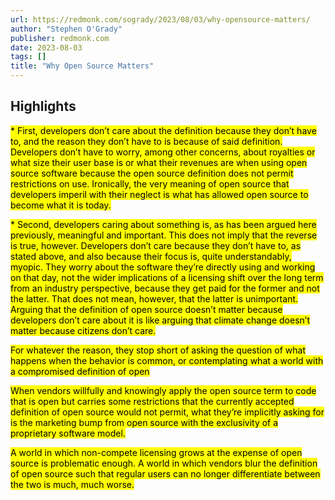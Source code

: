 ```yaml
---
url: https://redmonk.com/sogrady/2023/08/03/why-opensource-matters/
author: "Stephen O'Grady"
publisher: redmonk.com
date: 2023-08-03
tags: []
title: "Why Open Source Matters"
---
```


## Highlights
<mark>* First, developers don’t care about the definition because they don’t have to, and the reason they don’t have to is because of said definition. Developers don’t have to worry, among other concerns, about royalties or what size their user base is or what their revenues are when using open source software because the open source definition does not permit restrictions on use. Ironically, the very meaning of open source that developers imperil with their neglect is what has allowed open source to become what it is today.</mark>

<mark>* Second, developers caring about something is, as has been argued here previously, meaningful and important. This does not imply that the reverse is true, however. Developers don’t care because they don’t have to, as stated above, and also because their focus is, quite understandably, myopic. They worry about the software they’re directly using and working on that day, not the wider implications of a licensing shift over the long term from an industry perspective, because they get paid for the former and not the latter. That does not mean, however, that the latter is unimportant. Arguing that the definition of open source doesn’t matter because developers don’t care about it is like arguing that climate change doesn’t matter because citizens don’t care.</mark>

<mark>For whatever the reason, they stop short of asking the question of what happens when the behavior is common, or contemplating what a world with a compromised definition of open</mark>

<mark>When vendors willfully and knowingly apply the open source term to code that is open but carries some restrictions that the currently accepted definition of open source would not permit, what they’re implicitly asking for is the marketing bump from open source with the exclusivity of a proprietary software model.</mark>

<mark>A world in which non-compete licensing grows at the expense of open source is problematic enough. A world in which vendors blur the definition of open source such that regular users can no longer differentiate between the two is much, much worse.</mark>